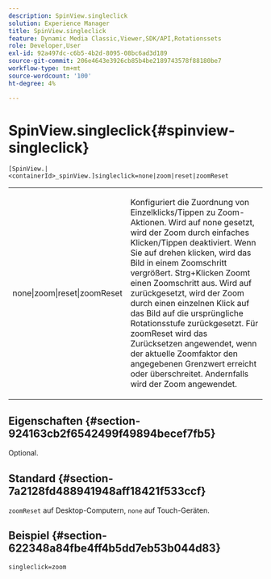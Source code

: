 ```yaml
---
description: SpinView.singleclick
solution: Experience Manager
title: SpinView.singleclick
feature: Dynamic Media Classic,Viewer,SDK/API,Rotationssets
role: Developer,User
exl-id: 92a497dc-c6b5-4b2d-8095-08bc6ad3d189
source-git-commit: 206e4643e3926cb85b4be2189743578f88180be7
workflow-type: tm+mt
source-wordcount: '100'
ht-degree: 4%

---
```


# SpinView.singleclick{#spinview-singleclick}

`[SpinView.|<containerId>_spinView.]singleclick=none|zoom|reset|zoomReset`

<table id="table_82C9252157DB41B5B98505855975D2F5"> 
 <tbody> 
  <tr> 
   <td colname="col1"> <p> <span class="codeph"> none|zoom|reset|zoomReset  </span> </p> </td> 
   <td colname="col2"> <p> Konfiguriert die Zuordnung von Einzelklicks/Tippen zu Zoom-Aktionen. Wird auf <span class="codeph"> none </span> gesetzt, wird der Zoom durch einfaches Klicken/Tippen deaktiviert. Wenn Sie auf <span class="codeph"> drehen </span> klicken, wird das Bild in einem Zoomschritt vergrößert. Strg+Klicken Zoomt einen Zoomschritt aus. Wird auf <span class="codeph"> </span> zurückgesetzt, wird der Zoom durch einen einzelnen Klick auf das Bild auf die ursprüngliche Rotationsstufe zurückgesetzt. Für <span class="codeph"> zoomReset </span> wird das Zurücksetzen angewendet, wenn der aktuelle Zoomfaktor den angegebenen Grenzwert erreicht oder überschreitet. Andernfalls wird der Zoom angewendet. </p> </td> 
  </tr> 
 </tbody> 
</table>

## Eigenschaften {#section-924163cb2f6542499f49894becef7fb5}

Optional.

## Standard {#section-7a2128fd488941948aff18421f533ccf}

`zoomReset` auf Desktop-Computern,  `none` auf Touch-Geräten.

## Beispiel {#section-622348a84fbe4ff4b5dd7eb53b044d83}

`singleclick=zoom`
